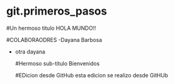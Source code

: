# git.primeros_pasos


#Un hermoso titulo 
HOLA MUNDO!!

#COLABORAODRES 
-Dayana Barbosa
- otra dayana
  
   #Hermoso sub-titulo
  Bienvenidos

  #EDicion desde GitHub
  esta edicion se realizo desde GitHUb
